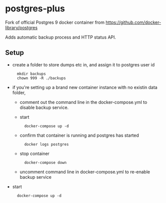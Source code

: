 # postgres-plus

Fork of official Postgres 9 docker container from https://github.com/docker-library/postgres

Adds automatic backup process and HTTP status API.

## Setup

- create a folder to store dumps etc in, and assign it to postgres user id

        mkdir backups
        chown 999 -R ./backups

- if you're setting up a brand new container instance with no existin data folder,
    - comment out the command line in the docker-compose.yml to disable  backup service.
    - start 

            docker-compose up -d
    
    - confirm that container is running and postgres has started

            docker logs postgres

    - stop container

            docker-compose down

    - uncomment command line in docker-compose.yml to re-enable backup service

- start 

        docker-compose up -d

